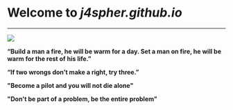 # Welcome to *j4spher.github.io*
---

![](https://i.imgflip.com/6wgepv.png)

**“Build a man a fire, he will be warm for a day. Set a man on fire, he will be warm for the rest of his life.”**

**“If two wrongs don’t make a right, try three.”**

**"Become a pilot and you will not die alone"**

**"Don't be part of a problem, be the entire problem"**
